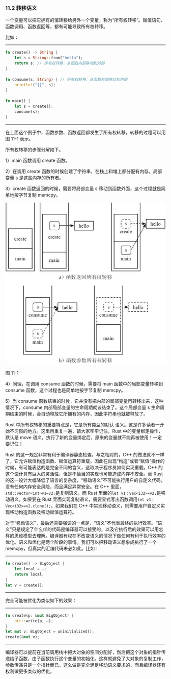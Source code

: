 ### 11.2 转移语义

一个变量可以把它拥有的值转移给另外一个变量，称为“所有权转移”。赋值语句、函数调用、函数返回等，都有可能导致所有权转移。

比如：

---

```rust
fn create() -> String {
    let s = String::from("hello");
    return s; // 所有权转移，从函数内部移动到外部
}

fn consume(s: String) { // 所有权转移，从函数外部移动到内部
    println!("{}", s);
}

fn main() {
    let s = create();
    consume(s);
}
```

---

在上面这个例子中，函数参数、函数返回都发生了所有权转移，转移的过程可以用图 11-1 表示。

所有权转移的步骤分解如下。

1）main 函数调用 create 函数。

2）在调用 create 函数的时候创建了字符串，在栈上和堆上都分配有内存。局部变量 s 是这些内存的所有者。

3）create 函数返回的时候，需要将局部变量 s 移动到函数外面，这个过程就是简单地按字节复制 memcpy。

![](../images/Image00010.jpg)

图 11-1

4）同理，在调用 consume 函数的时候，需要将 main 函数中的局部变量转移到 consume 函数，这个过程也是简单地按字节复制 memcpy。

5）当 consume 函数结束的时候，它并没有把内部的局部变量再转移出来，这种情况下，consume 内部局部变量的生命周期就该结束了。这个局部变量 s 生命周期结束的时候，会自动释放它所拥有的内存，因此字符串也就被释放了。

Rust 中所有权转移的重要特点是，它是所有类型的默认 语义。这是许多读者一开始不习惯的地方。这里再重复一遍，请大家牢牢记住，Rust 中的变量绑定操作，默认是 move 语义，执行了新的变量绑定后，原来的变量就不能再被使用！一定要记住！

Rust 的这一规定非常有利于编译器静态检查。与之相对的，C++ 的做法就不一样了，它允许赋值构造函数、赋值运算符重载，因此在出现“构造”或者“赋值”操作的时候，有可能表达的是完全不同的含义，这取决于程序员如何实现重载。C++ 的这个设计具有巨大的灵活性，但是不恰当的实现也可能造成内存不安全。而 Rust 的这一设计大幅降低了语言的复杂度，“移动语义”不可能执行用户的自定义代码，没有任何内存安全风险，而且满足异常安全。在 C++ 里面，`std::vector<int>v1=v2;`是复制语义，而 Rust 里面的`let v1：Vec<i32>=v2;`是移动语义。如果要在 Rust 里面实现复制语义，需要显式写出函数调用`let v1：Vec<i32>=v2.clone();`。如果我们在 C++ 中实现移动语义，则需要用户自定义实现移动构造函数及移动赋值运算符。

对于“移动语义”，最后还需要强调的一点是，“语义”不代表最终的执行效率。“语义”只是规定了什么样的代码是编译器可以接受的，以及它执行后的效果可以用怎样的思维模型去理解。编译器有权在不改变语义的情况下做任何有利于执行效率的优化。语义和优化是两个阶段的事情。我们可以把移动语义想象成执行了一个 memcpy，但真实的汇编代码未必如此。比如：

---

```rust
fn create() -> BigObject {
    let local = …;
    return local;
}
let v = create();
```

---

完全可能被优化为类似如下的效果：

---

```rust
fn create(p: &mut BigObject) {
    ptr::write(p, …);
}
let mut v: BigObject = uninitialized();
create(&mut v);
```

---

编译器可以提前在当前调用栈中把大对象的空间分配好，然后把这个对象的指针传递给子函数，由子函数执行这个变量的初始化。这样就避免了大对象的复制工作，参数传递只是一个指针而已。这么做是完全满足移动语义要求的，而且编译器还有权利做更多类似的优化。
